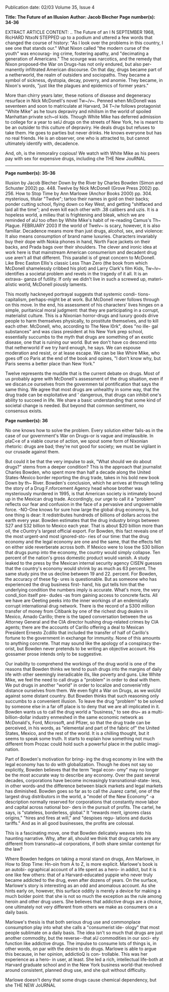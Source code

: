 Publication date: 02/03
Volume 35, Issue 4

**Title: The Future of an Illusion**
**Author: Jacob Blecher**
**Page number(s): 34-36**

EXTRACT ARTICLE CONTENT:
.. 
The Future of an 
I
N SEPTEMBER 1968, RicHARD NtxoN STEPPED up to a podium 
and uttered a few words that changed the course of history: "As I 
look over the problems in this country, I see one that stands our." 
What Nixon called "the modern curse of the youth" was encourag-
ing crime, fostering apathy, and "decimating a generation of 
Americans." The scourge was narcotics, and the remedy that Nixon 
proposed-the War on Drugs-has not only endured, but also per-
manently infiltrated American discourse. On that day, drugs 
became part of a netherworld, the realm of outsiders and 
sociopaths. They became a symbol of sickness, dystopia, decay, 
poverry, and anomie. They became, in Nixon's words, "just like the 
plagues and epidemics of former years." 


More than chirry years later, these notions of disease and 
degeneracy resurface in Nick McDonell's novel Tw~/v~. Penned 
when McDonell was seventeen and soon to matriculate at Harvard, 
34 
T~/w follows protagonist "White Mike" as he tours depraviry and 
nihilism in the world of spoiled Manhattan private sch~ol kids. 
Though White Mike has deferred admission to college for a year to 
selJ drugs on the streets of New York, he is meant to be an outsider 
to this culture of depraviry. He deals drugs but refuses to take them. 
He goes to parties but never drinks. He knows everyone but has no 
real friends. He is an observer, one who is attracted to, but cannot 
ultimately identify with, decadence. 


And, oh, is the immoraliry copious! We watch with White 
Mike as his peers pay with sex for expensive drugs, including che 
THE New JouRNAL 


---

**Page number(s): 35-36**

Illusion 
by Jacob Blecher 
Down by the River by Charles Bowden (Simon and Schuster 2002) pp. 448. 
Twelve by Nick McDonell (Grove Press 2002) pp. 256. 
How to Stop Time by Ann Marlowe (Anchor Books 2000) pp. 304. 
mysterious, titular "Twdve"; tartoo their names in gold on their 
backs; ponder cutting school, flying down co Key West, and getting 
"shitfaced and laid all the time"; and even kill each other with .38 
calibers and uzis. It is a hopeless world, a milieu that is frightening 
and bleak, which we are reminded of alJ too often by White Mike's 
habit of re-reading Camus's Th~ Plague. 
FEBRUARY 2003 
If the world of Twelv~ is scary, however, it is also familiar. 
Decadence means more than just drugs, alcohol, sex, and violence: 
It also means consumption of brand name luxuries. Characters 
invariably buy their dope with Nokia phones in hand, North Face 
jackets on their backs, and Prada bags over their shoulders. The 
clever and ironic idea at work here is that mainstream American 
consumerism and decadent drug use aren't all that different. This 
parallel is of great concern to McDonell. Like Brec Easton Ellis's 
classic Less Than Zero (the book from which McDonell shamelessly 
cribbed his plot) and Larry Clark's film Kids, Tw~lv~ identifies a 
societal problem and revels in the tragedy of it all. It is an extrava-
ganza of futility. If only we didn't live in such a screwed up, materi-
alistic world, McDonell piously laments. 


This mostly hackneyed portrayal suggests that systemic condi-
tions-capitalism, perhaps-might be at work. But McDonell 
never follows through on this move. In the end, his assessment of 
his characters' lives hinges on a simple, puritanical moral judgment: 
that they are participating in a corrupt, materialist culture. This is a 
Nixonian horror-drugs and luxury goods drive people to harm 
themselves physically, to prostitute themselves, and to kill each 
other. McDonell, who, according to The New l0rk", does "no ille-
gal substances" and was class president at his New York prep school, 
essentially succumbs to the myth that drugs are something of an 
exotic disease, one that is ruining our world. But we don't have co 
descend into that netherworld if we try hard enough, he says. We 
can espouse moderation and resist, or at lease escape. We can be like 
Whire Mike, who goes off co Paris at the end of the book and 
opines, "I don't know why, but Paris seems a better place than New 
York." 


Twelve represents the muddle that is the current debate on 
drugs. Most of us probably agree with McDonell's assessment of the 
drug situation, even if we discan.ce ourselves from the governmen tal 
pontification that says the same thing. We agree that most drugs are 
unhealthy in some way, that the drug trade can be exploitative and ' 
dangerous, that drugs can inhibit one's ability to succeed in life. We 
share a basic understanding that some kind of societal change is 
needed. But beyond that common sentiment, no consensus exists. 



**Page number(s): 36**

No one knows how to solve the problem. 
Every solution either fails-as in the case of 
our government's War on Drugs-or is 
vague and implausible. In plaC<e of a viable 
course of action, we spout some form of 
Nixonian rhetoric: drugs are bad; they're 
not good for society; we must be vigilant in 
our crusade against them. 


But could it be that the very impulse 
to ask, "What should we do about drugs?" 
stems from a deeper condition? This is the 
approach that journalist Charles Bowden, 
who spent more than half a decade along 
the United States-Mexico border reporting 
the drug trade, takes in his bold new book 
Down by th~ River. Bowden's conclusion, 
which he arrives at through telling the story 
of a Drug F.nforcement Agency head whose 
brother was mysteriously murdered in 1995, 
is that American society is intimately 
bound up in the Mexican drug trade. 
Accordingly, our urge to call it a "problem" 
reflects our fear and confusion in the face 
of a pervasive and ungovernable force. 
-NO-One knows for sure how large the 
global drug economy is, but one thing is 
dear: It redistributes hundreds of billions 
of dollars across the earth every year. 
Bowden estimates that the drug industry 
brings between S27 and S32 billion to 
Mexico each year. That is about $20 billion 
more than oil, the cOuntry's largest official 
export. For Bowden, this fact reveals one of 
the most urgent-and most ignored-sto-
ries of our time: that the drug economy 
and the legal economy are one and the 
same, that the effects felt on either side 
reverberate across both. If Mexico were to 
lose the S30 billion that drugs pump into 
the economy, the country would simply 
collapse. Ten percent of the nation's gross 
domestic product would vanish. A study 
leaked to the press by the Mexican internal 
security agency CISEN guesses that the 
country's economy would shrink by as 
much as 63 percent. The same study pins 
the us decline between 19 and 22. percent. 
For Bowden, the accuracy of these fig-
ures is questionable. But as someone who 
has experienced the drug business first-
hand, his gut tells him that the underlying 
condition the numbers imply is accurate. 
What's more, the very condi_tion itself pre-
dudes -as from gaining access to concrete 
facts. All we have are Oeeting peeks into the 
inner workings of an endemically corrupt 
international drug network. There is the 
record of a S300 million transfer of money 
from Citibank by one of the richest drug 
dealers in Mexico, Amado Carillo; there is 
the taped conversation between the us 
Attorney General and the CIA director 
hushing drug-related crimes by CIA agents; 
there are the accounts of Carillo offering a 
deal to Mexican President Ernesto Zcdillo 
that included the transfer of half of 
Carillo's fortune to the government in 
exchange for immunity. None of this 
amounts to anything concrete. That may 
sound like the apology of a conspiracy the-
orist, but Bowden never pretends to be 
writing an objective account. His gossamer 
prose intends only to be suggestive. 


Our inability to comprehend the 
workings of the drug world is one of the 
reasons that Bowden thinks we tend to 
push drugs into the margins of daily life 
with other seemingly ineradicable ills, like 
poverty and guns. Like White Mike, we 
feel the need to call drugs a "problem" in 
order to deal with them. We put drugs in 
another "world" in order to localize and 
convenie'ntly distance ourselves from them. 
We even fight a War on Drugs, as we woUld 
against some distant country. But Bowden 
thinks that such reasoning only succumbs 
to a convenient illusion. To leave the drug 
"problem" to be solved by someone else in 
a far off place is to deny that we are all 
implicated in it. Bowden wants us to call 
the drug world a "business," to see dru~ as 
a multi-billion-dollar industry enmeshed in 
the 
same 
economic 
network 
as 
McDonald's, Ford, Microsoft, and Pfizer, 
so that the drug trade can be perceived, in 
his words, as "elemental and part of the 
fabric of" the United States, Mexico, and 
the rest of the world. It is a chilling 
thought, but it seems to speak some truth. 
It starts to explain how something not 
much different from Prozac could hold 
such a powerful place in the public imagi-
nation. 


Part of Bowden's motivation for bring-
ing the drug economy in line with the legal 
economy has to do with globalization. 
Though he does not say so explicitly, 
Bowden believes that the term "legal econ-
omy" may no longer be the most accurate 
way to describe any economy. Over the 
past several decades, corporations have 
become increasingly transnational-state-
less, in other words-and the difference 
between black markets and legal markets 
has diminished. Bowden goes so far as to 
call the Juarez cartel, one of the largest drug 
distributors in the world, a "model of the 
New Economy" -a description normally 
reserved for corporations that constantly 
move labor and capital across national bor-
ders in the pursuit of profits. The cartel, he 
says, is "stateless, borderless, global." It 
"rewards merit, ignores class origins," 
"hires and fires at will," and "despises regu-
lations and ducks tariffs." And as in all 
good businesses, the profits are colossal. 


This is a fascinating move, one that 
Bowden delicately weaves into his haunting 
narrative. Why, after all, should we think 
that drug cartels are any different from 
transnatio~al corporations, if both share 
similar contempt for the law? 


Where Bowden hedges on taking a 
moral stand on drugs, Ann Marlowe, in 
How to Stop Time: Hn-oin from A to Z, is 
more explicit. Marlowe's book is an autobi-
ographical account of a life spent as a hero-
in addict, but it is one like few others: that 
of a Harvard-educated yuppie who never 
truly became addicted to the drug, even 
after dozens of years. On the surface, 
Marlowe's story is interesting as an odd and 
anomalous account. As she hints early on, 
however, this surface oddity is merely a 
device for making a much bolder point: 
that she is not so much the exception as the 
rule among heroin and other drug users. 
She believes that addictive drugs are a 
choice, one ultimately not very different 
from others we make as consumers on a 
daily basis. 


Marlowe's thesis is that both serious 
drug use and commonplace consumption 
play into what she calls a "consumerist ide-
ology" that most people sublimate on a 
daily basis. The idea isn't so much that 
drugs are just another commodity, but the 
reverse--that aU commodities in our soci-
ety function like addictive drugs. The 
impulse to consume lots of things is, in 
other words, on par with the desire to do 
drugs. Marlowe is able to argue this 
because, in her opinion, addictioQ is con-
trollable. This was her experience as a hero-
in user, at least. She led a rich, intellectual 
life-both at Harvard graduate school and 
in the New York business world-that 
revolved around consistent, planned drug 
use, and she quit without difficulty. 


Marlowe doesn't deny that some drugs 
cause chemical dependency, but she 
THE NEW JoURNAL